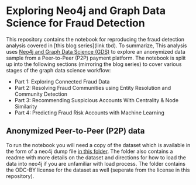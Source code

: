 # Exploring Neo4j and Graph Data Science for Fraud Detection


This repository contains the notebook for reproducing the fraud detection analysis covered in [this blog series](link tbd). To summarize, This analysis uses [Neo4j and Graph Data Science (GDS)](https://neo4j.com/product/graph-data-science/) to explore an anonymized data sample from a Peer-to-Peer (P2P) payment platform.  The notebook is split up into the following sections (mirroring the blog series) to cover various stages of the graph data science workflow:

- Part 1: Exploring Connected Fraud Data
- Part 2: Resolving Fraud Communities using Entity Resolution and Community Detection
- Part 3: Recommending Suspicious Accounts With Centrality & Node Similarity
- Part 4: Predicting Fraud Risk Accounts with Machine Learning


## Anonymized Peer-to-Peer (P2P) data
To run the notebook you will need a copy of the dataset which is available in the form of a neo4j dump file [in this folder](https://drive.google.com/drive/folders/1LaNFObKnZb1Ty8T7kPLCYlXDUlHU7FGa?usp=sharing). The folder also contains a readme with more details on the dataset and directions for how to load the data into neo4j if you are unfamiliar with load process. The folder contains the ODC-BY license for the dataset as well (seperate from the license in this repository).
